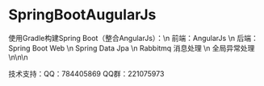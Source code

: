 # SpringBootAugularJs
使用Gradle构建Spring Boot（整合AngularJs）：\n
前端：AngularJs \n
后端：Spring Boot Web  \n
     Spring Data Jpa \n
     Rabbitmq 消息处理  \n
     全局异常处理 \n\n\n
     
技术支持：QQ：784405869 
        QQ群：221075973


